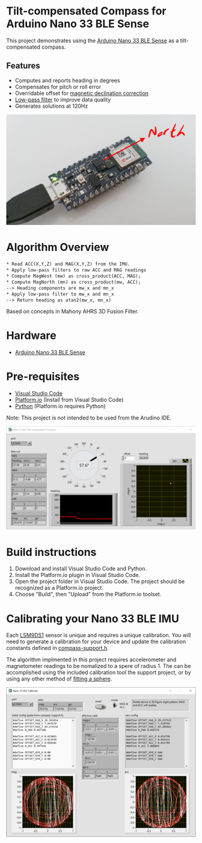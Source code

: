 # Tilt-compensated Compass for Arduino Nano 33 BLE Sense

This project demonstrates using the [Arduino Nano 33 BLE Sense](https://docs.arduino.cc/hardware/nano-33-ble-sense)
as a tilt-compensated compass.

## Features
* Computes and reports heading in degrees
* Compensates for pitch or roll error
* Overridable offset for [magnetic declination correction](https://www.ngdc.noaa.gov/geomag/calculators/magcalc.shtml#declination)
* [Low-pass filter](lib/butterworth_iir_2nd/butterworth_iir_2nd.h) to improve data quality
* Generates solutions at 120Hz

![Nano33BLE-Compass](doc/images/nano33ble-compass.png)

# Algorithm Overview
```
* Read ACC(X,Y,Z) and MAG(X,Y,Z) from the IMU.
* Apply low-pass filters to raw ACC and MAG readings
* Compute MagWest (mw) as cross_product(ACC, MAG);
* Compute MagNorth (mn) as cross_product(mw, ACC);
--> Heading components are mw_x and mn_x
* Apply low-pass filter to mw_x and mn_x
--> Return heading as atan2(mw_x, mn_x)
```
Based on concepts in Mahony AHRS 3D Fusion Filter.

# Hardware
* [Arduino Nano 33 BLE Sense](https://docs.arduino.cc/hardware/nano-33-ble-sense)

# Pre-requisites
* [Visual Studio Code](https://code.visualstudio.com/download)
* [Platform.io](https://platformio.org/) (Install from Visual Studio Code)
* [Python](https://www.python.org/downloads/) (Platform.io requires Python)

Note: This project is not intended to be used from the Arudino IDE.

![Nano33BLE-Compass-GUI](doc/images/nano33ble-compass-ui.png)

# Build instructions
1. Download and install Visual Studio Code and Python.
2. Install the Platform.io plugin in Visual Studio Code.
3. Open the project folder in Visual Studio Code. The project should be recognized as a Platform.io project.
4. Choose "Build", then "Upload" from the Platform.io toolset.

# Calibrating your Nano 33 BLE IMU
Each [LSM9DS1](https://www.arduino.cc/en/Reference/ArduinoLSM9DS1) sensor is unique and requires a unique
calibration. You will need to generate a calibration for your device and update the calibration
constants defined in [compass-support.h](src/compass-support.h).

The algorithm implmented in this project requires accelerometer and magnetometer readings to be nomalized
to a spere of radius 1. The can be accomplished using the included calibration tool the support project, or 
by using any other method of [fitting a sphere](https://jekel.me/2015/Least-Squares-Sphere-Fit/).

![Nano33BLE-Calibration](doc/images/nano33ble-calibration-ui.png)